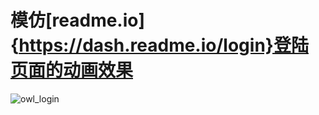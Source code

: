 # 模仿[readme.io]{https://dash.readme.io/login}登陆页面的动画效果

![owl_login](https://github.com/binglingziyu/Android-LoginPage/raw/master/screenshot/owl_login.gif)
